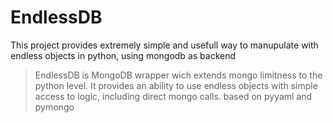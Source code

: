 # EndlessDB
This project provides extremely simple and usefull way to manupulate with endless objects in python, using mongodb as backend

> EndlessDB is MongoDB wrapper wich extends mongo limitness to the python level. It provides an ability to use endless objects with simple access to logic, including direct mongo calls. based on pyyaml and pymongo